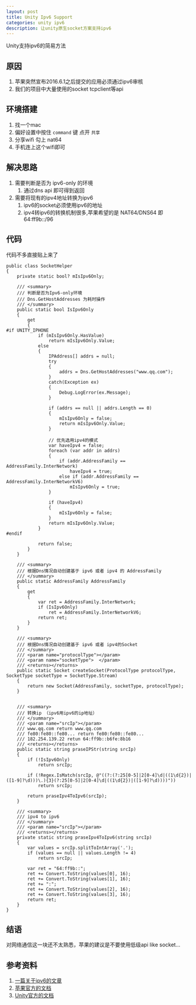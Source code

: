 ```yaml
---
layout: post
title: Unity Ipv6 Support
categories: unity ipv6
description: 让unity原生socket方案支持ipv6
---
```


Unity支持ipv6的简易方法

## 原因

1. 苹果突然宣布2016.6.1之后提交的应用必须通过ipv6审核
1. 我们的项目中大量使用的socket tcpclient等api

## 环境搭建

1. 找一个mac
1. 偏好设置中按住 `command` 键 点开 `共享`
1. 分享wifi 勾上 nat64
1. 手机连上这个wifi即可

## 解决思路

1. 需要判断是否为 ipv6-only 的环境
    1. 通过dns api 即可得到返回
1. 需要将现有的ipv4地址转换为ipv6
    1. ipv6的socket必须使用ipv6的地址
    1. ipv4转ipv6的转换机制很多,苹果希望的是 NAT64/DNS64 即 64:ff9b::/96

## 代码

代码不多直接贴上来了


    public class SocketHelper
    {
        private static bool? mIsIpv6Only;

        /// <summary>
        /// 判断是否为Ipv6-only环境 
        /// Dns.GetHostAddresses 为耗时操作
        /// </summary>
        public static bool IsIpv6Only
        {
            get
            {
    #if UNITY_IPHONE
                if (mIsIpv6Only.HasValue)
                    return mIsIpv6Only.Value;
                else
                {
                    IPAddress[] addrs = null;
                    try
                    {
                        addrs = Dns.GetHostAddresses("www.qq.com");
                    }
                    catch(Exception ex)
                    {
                        Debug.LogError(ex.Message);
                    }

                    if (addrs == null || addrs.Length == 0)
                    {
                        mIsIpv6Only = false;
                        return mIsIpv6Only.Value;
                    }

                    // 优先选用ipv4的模式
                    var haveIpv4 = false;
                    foreach (var addr in addrs)
                    {
                        if (addr.AddressFamily == AddressFamily.InterNetwork)
                            haveIpv4 = true;
                        else if (addr.AddressFamily == AddressFamily.InterNetworkV6)
                            mIsIpv6Only = true;
                    }

                    if (haveIpv4)
                    {
                        mIsIpv6Only = false;
                    }
                    return mIsIpv6Only.Value;
                }
    #endif

                return false;
            }
        }

        /// <summary>
        /// 根据Dns情况自动创建基于 ipv6 或者 ipv4 的 AddressFamily 
        /// </summary>
        public static AddressFamily AddressFamily
        {
            get
            {
                var ret = AddressFamily.InterNetwork;
                if (IsIpv6Only)
                    ret = AddressFamily.InterNetworkV6;
                return ret;
            }
        }

        /// <summary>
        /// 根据Dns情况自动创建基于 ipv6 或者 ipv4的Socket 
        /// </summary>
        /// <param name="protocolType"></param>
        /// <param name="socketType">  </param>
        /// <returns></returns>
        public static Socket createSocket(ProtocolType protocolType, SocketType socketType = SocketType.Stream)
        {
            return new Socket(AddressFamily, socketType, protocolType);
        }


        /// <summary>
        /// 转换ip （ipv6用ipv6的ip地址）
        /// </summary>
        /// <param name="srcIp"></param>
        /// www.qq.com return www.qq.com
        /// fe80:fe80::fe80... return fe80:fe80::fe80...
        /// 182.254.139.22 retun 64:ff9b::b6fe:8b16
        /// <returns></returns>
        public static string praseIPStr(string srcIp)
        {
            if (!IsIpv6Only)
                return srcIp;

            if (!Regex.IsMatch(srcIp, @"((?:(?:25[0-5]|2[0-4]\d|((1\d{2})|([1-9]?\d)))\.){3}(?:25[0-5]|2[0-4]\d|((1\d{2})|([1-9]?\d))))"))
                return srcIp;

            return praseIpv4ToIpv6(srcIp);
        }

        /// <summary>
        /// ipv4 to ipv6
        /// </summary>
        /// <param name="srcIp"></param>
        /// <returns></returns>
        private static string praseIpv4ToIpv6(string srcIp)
        {
            var values = srcIp.splitToIntArray('.');
            if (values == null || values.Length != 4)
                return srcIp;

            var ret = "64:ff9b::";
            ret += Convert.ToString(values[0], 16);
            ret += Convert.ToString(values[1], 16);
            ret += ":";
            ret += Convert.ToString(values[2], 16);
            ret += Convert.ToString(values[3], 16);
            return ret;
        }
    }


## 结语

对网络通信这一块还不太熟悉，苹果的建议是不要使用低级api like socket...

## 参考资料

1. [一篇关于ipv6的文章](https://github.com/WeMobileDev/article/blob/master/IPv6%20socket%E7%BC%96%E7%A8%8B.md)
1. [苹果官方的文档](https://developer.apple.com/library/mac/documentation/NetworkingInternetWeb/Conceptual/NetworkingOverview/UnderstandingandPreparingfortheIPv6Transition/UnderstandingandPreparingfortheIPv6Transition.html#//apple_ref/doc/uid/TP40010220-CH213-SW1)
1. [Unity官方的文档](http://blogs.unity3d.com/2016/05/10/unity-and-ipv6-support/) 